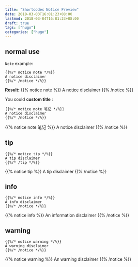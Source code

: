 ```yaml
---
title: "Shortcodes Notice Preview"
date: 2018-03-03T16:01:23+08:00
lastmod: 2018-03-04T16:01:23+08:00
draft: true
tags: ["hugo"]
categories: ["hugo"]
---
```


## normal use
`Note` example:

```shortcode
{{%/* notice note */%}}
A notice disclaimer
{{%/* /notice */%}}
```

**Result:**
{{% notice note %}}
A notice disclaimer
{{% /notice %}}


You could **custom title** :


```shortcode
{{%/* notice note 笔记 */%}}
A notice disclaimer
{{%/* /notice */%}}
```

{{% notice note 笔记 %}}
A notice disclaimer
{{% /notice %}}


## tip

```shortcode
{{%/* notice tip */%}}
A tip disclaimer
{{%/* /tip */%}}
```

{{% notice tip %}}
A tip disclaimer
{{% /notice %}}


## info
```shortcode
{{%/* notice info */%}}
A info disclaimer
{{%/* /notice */%}}
```

{{% notice info %}}
An information disclaimer
{{% /notice %}}


## warning
```shortcode
{{%/* notice warning */%}}
A warning disclaimer
{{%/* /notice */%}}
```

{{% notice warning %}}
An warning disclaimer
{{% /notice %}}
